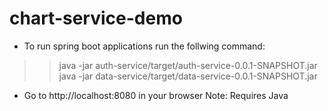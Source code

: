 # chart-service-demo

* To run spring boot applications run the follwing command:  
>>java -jar auth-service/target/auth-service-0.0.1-SNAPSHOT.jar  
>>java -jar data-service/target/data-service-0.0.1-SNAPSHOT.jar  

* Go to http://localhost:8080 in your browser
Note: Requires Java
